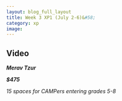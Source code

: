 ```yaml
---
layout: blog_full_layout
title: Week 3 XP1 (July 2-6)&#58; 
category: xp
image: 
---
```


## Video



**_Merav Tzur_**

**_$475_**

*15 spaces for CAMPers entering grades 5-8*
